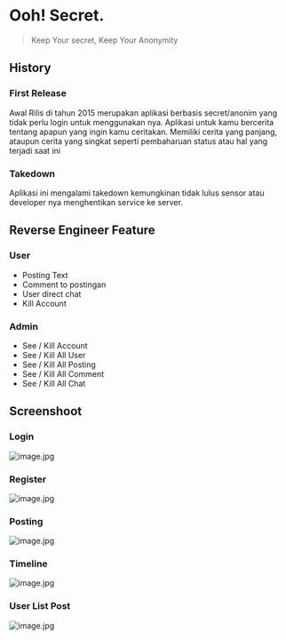 # Ooh! Secret.
> Keep Your secret, Keep Your Anonymity

## History
### First Release
Awal Rilis di tahun 2015 merupakan aplikasi berbasis secret/anonim yang tidak perlu login untuk menggunakan nya. Aplikasi untuk kamu bercerita tentang apapun yang ingin kamu ceritakan. Memiliki cerita yang panjang, ataupun cerita yang singkat seperti pembaharuan status atau hal yang terjadi saat ini

### Takedown
Aplikasi ini mengalami takedown kemungkinan tidak lulus sensor atau developer nya menghentikan service ke server.

## Reverse Engineer Feature
### User
- Posting Text
- Comment to postingan
- User direct chat
- Kill Account

### Admin
- See / Kill Account
- See / Kill All User
- See / Kill All Posting
- See / Kill All Comment
- See / Kill All Chat

## Screenshoot



### Login
![image.jpg](asset/image/ooh_login.png)



### Register
![image.jpg](asset/image/ooh_register.png)



### Posting
![image.jpg](asset/image/ooh_posting.png)



### Timeline
![image.jpg](asset/image/ooh_timeline.png)



### User List Post
![image.jpg](asset/image/ooh_userpost.png)